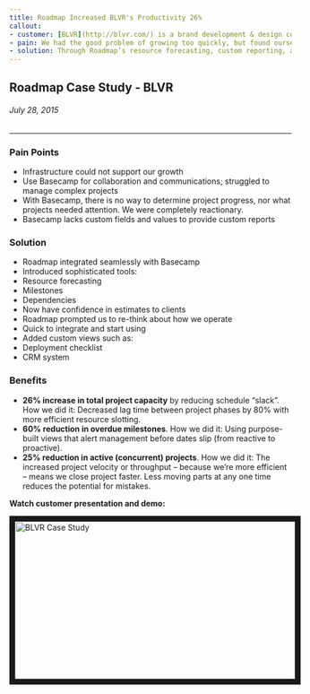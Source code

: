 ```yaml
---
title: Roadmap Increased BLVR's Productivity 26%
callout:
- customer: [BLVR](http://blvr.com/) is a brand development & design consultancy (formerly [CR Studio](http://thecrstudio.com)).
- pain: We had the good problem of growing too quickly, but found ourselves struggling to manage complex projects in Basecamp alone.
- solution: Through Roadmap’s resource forecasting, custom reporting, and work item dependencies, increased productivity by 26%, and reduced missed deadlines by 60%, and reduced active (concurrent) projects by 25%.
---
```


## Roadmap Case Study - BLVR

###### July 28, 2015
***

### Pain Points

* Infrastructure could not support our growth
* Use Basecamp for collaboration and communications; struggled to manage complex projects
* With Basecamp, there is no way to determine project progress, nor what projects needed attention. We were completely reactionary.
* Basecamp lacks custom fields and values to provide custom reports

### Solution

* Roadmap integrated seamlessly with Basecamp
* Introduced sophisticated tools:
 * Resource forecasting
 * Milestones
 * Dependencies
* Now have confidence in estimates to clients
* Roadmap prompted us to re-think about how we operate
* Quick to integrate and start using
* Added custom views such as:
 * Deployment checklist
 * CRM system

### Benefits

* **26% increase in total project capacity** by reducing schedule “slack”. How we did it: Decreased lag time between project phases by 80% with more efficient resource slotting.
* **60% reduction in overdue milestones**. How we did it: Using purpose-built views that alert management before dates slip (from reactive to proactive).
* **25% reduction in active (concurrent) projects**. How we did it: The increased project velocity or throughput – because we’re more efficient – means we close project faster. Less moving parts at any one time reduces the potential for mistakes.

**Watch customer presentation and demo:**

<a href="https://vimeo.com/134662336" target="_blank"><img src="https://i.vimeocdn.com/video/465038564_1280x720.jpg" 
alt="BLVR Case Study" width="500" height="281" border="10" /></a>
